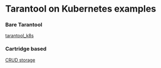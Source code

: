 # Tarantool on Kubernetes examples

### Bare Tarantool

[tarantool_k8s](./tarantool_k8s)

### Cartridge based

[CRUD storage](./crud-storage)
